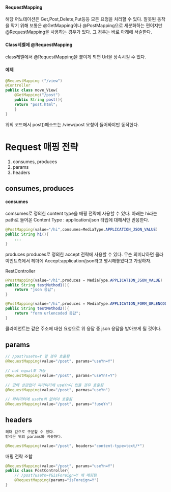 #### RequestMapping

해당 어노테이션은 Get,Post,Delete,Put등등 모든 요청을 처리할 수 있다.
잘못된 동작을 막기 위해 보통은 @GetMapping이나 @PostMapping으로 세분화하는 편이지만
@RequestMapping을 사용하는 경우가 있다.
그 경우는 바로 아래에 서술한다.

#### Class레벨에 @RequestMapping

class레벨에서 @RequestMapping을 붙이게 되면 Url을 상속시킬 수 있다.


#### 예제

```java
@RequestMapping ("/view")
@Controller
public class move_View{
	@GetMapping("/post")
	public String post(){
	return "post.html";
	}
}
```
위의 코드에서 post()메소드는 /view/post 요청이 들어와야만 동작한다.

# Request 매핑 전략

1. consumes, produces
2. params
3. headers
## consumes, produces

#### consumes
comsumes로 정의한 content type을 매핑 전략에 사용할 수 있다.
아래는 hi라는 path로 들어온 Content Type : application/json 타입에 대해서만 반응한다.
```java
@PostMapping(value="/hi",consumes=MediaType.APPLICATION_JSON_VALUE)
public String hi(){
	...
}
```

produces
produces로 정의한 accept 전략에 사용할 수 있다.
무슨 의미냐하면 클라이언트측에서 헤더에 Accept:application/json라고 명시해놓았다고 가정하자.

RestController
```java
@PostMapping(value="/hi",produces = MediaType.APPLICATION_JSON_VALUE)
public String testMethod1(){
	return "json 응답";
}

@PostMapping(value="/hi",produces = MediaType.APPLICATION_FORM_URLENCODED_VALUE)
public String testMethod2(){
	return "form urlencoded 응답";
}
```

클라이언트는  같은 주소에 대한 요청으로 위 응답 중 json 응답을 받아보게 될 것이다.

## params

```java
// /post?useYn=Y 일 경우 호출됨  
@RequestMapping(value="/post", params="useYn=Y")  
  
// not equal도 가능  
@RequestMapping(value="/post", params="useYn!=Y")  
  
// 값에 상관없이 파라미터에 useYn이 있을 경우 호출됨  
@RequestMapping(value="/post", parmas="useYn")  
  
// 파라미터에 useYn이 없어야 호출됨  
@RequestMapping(value="/post", params="!useYn")
```

## headers

```java
헤더 값으로 구분할 수 있다.  
방식은 위의 params와 비슷하다.

@RequestMapping(value="/post", headers="content-type=text/*")
```



매핑 전략 조합

```java
@RequestMapping(value="/post", params="useYn=Y")  
public class PostController{  
    // /post?useYn=Y&isForeign=Y 에 매핑됨  
    @RequestMapping(params="isForeign=Y")  
}
```